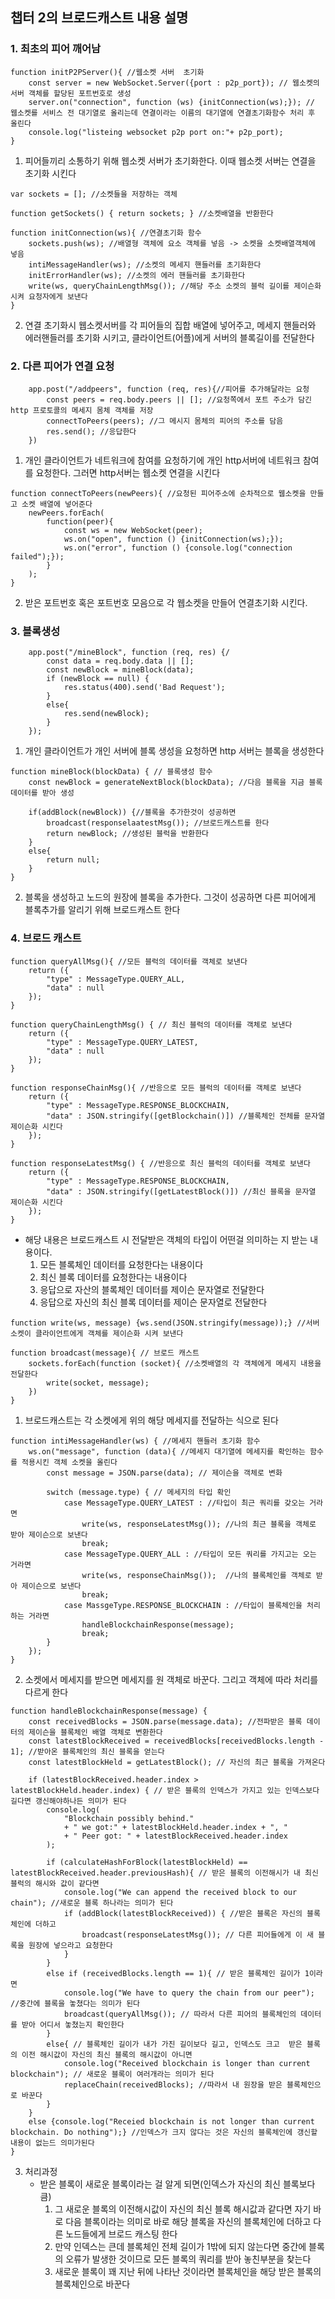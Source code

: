 ## 챕터 2의 브로드캐스트 내용 설명   

### 1. 최초의 피어 깨어남
```
function initP2PServer(){ //웹소켓 서버  초기화
    const server = new WebSocket.Server({port : p2p_port}); // 웹소켓의 서버 객체를 할당된 포트번호로 생성
    server.on("connection", function (ws) {initConnection(ws);}); // 웹소켓를 서비스 전 대기열로 올리는데 연결이라는 이름의 대기열에 연결초기화함수 처리 후 올린다 
    console.log("listeing websocket p2p port on:"+ p2p_port);
}
```
1. 피어들끼리 소통하기 위해 웹소켓 서버가 초기화한다. 이때 웹소켓 서버는 연결을 초기화 시킨다
```
var sockets = []; //소켓들을 저장하는 객체

function getSockets() { return sockets; } //소켓배열을 반환한다

function initConnection(ws){ //연결초기화 함수
    sockets.push(ws); //배열형 객체에 요소 객체를 넣음 -> 소켓을 소켓배열객체에 넣음
    intiMessageHandler(ws); //소켓의 메세지 핸들러를 초기화한다
    initErrorHandler(ws); //소켓의 에러 핸들러를 초기화한다
    write(ws, queryChainLengthMsg()); //해당 주소 소켓의 블럭 길이를 제이슨화시켜 요청자에게 보낸다
}
```
2. 연결 초기화시 웹소켓서버를 각 피어들의 집합 배열에 넣어주고, 메세지 핸들러와 에러핸들러를 초기화 시키고, 클라이언트(어플)에게 서버의 블록길이를 전달한다
   
### 2. 다른 피어가 연결 요청
```
    app.post("/addpeers", function (req, res){//피어를 추가해달라는 요청
        const peers = req.body.peers || []; //요청쪽에서 포트 주소가 담긴 http 프로토콜의 메세지 몸체 객체를 저장
        connectToPeers(peers); //그 메시지 몸체의 피어의 주소를 담음
        res.send(); //응답한다
    })

```
1. 개인 클라이언트가 네트워크에 참여를 요청하기에 개인 http서버에 네트워크 참여를 요청한다. 그러면 http서버는 웹소켓 연결을 시킨다 

```
function connectToPeers(newPeers){ //요청된 피어주소에 순차적으로 웹소켓을 만들고 소켓 배열에 넣어준다 
    newPeers.forEach(
        function(peer){
            const ws = new WebSocket(peer);
            ws.on("open", function () {initConnection(ws);});
            ws.on("error", function () {console.log("connection failed");});
        }
    );
}
```
2. 받은 포트번호 혹은 포트번호 모음으로 각 웹소켓을 만들어 연결초기화 시킨다.
   
### 3. 블록생성   
```
    app.post("/mineBlock", function (req, res) {/
        const data = req.body.data || []; 
        const newBlock = mineBlock(data); 
        if (newBlock == null) {
            res.status(400).send('Bad Request'); 
        }
        else{
            res.send(newBlock);
        }
    });
```
1. 개인 클라이언트가 개인 서버에 블록 생성을 요청하면 http 서버는 블록을 생성한다
```
function mineBlock(blockData) { // 블록생성 함수
    const newBlock = generateNextBlock(blockData); //다음 블록을 지금 블록데이터를 받아 생성

    if(addBlock(newBlock)) {//블록을 추가한것이 성공하면
        broadcast(responselaatestMsg()); //브로드캐스트를 한다
        return newBlock; //생성된 블럭을 반환한다
    }
    else{
        return null;
    }
}
```
2. 블록을 생성하고 노드의 원장에 블록을 추가한다. 그것이 성공하면 다른 피어에게 블록추가를 알리기 위해 브로드캐스트 한다 
### 4. 브로드 캐스트 
```
function queryAllMsg(){ //모든 블럭의 데이터를 객체로 보낸다
    return ({
        "type" : MessageType.QUERY_ALL,
        "data" : null
    });
}

function queryChainLengthMsg() { // 최신 블럭의 데이터를 객체로 보낸다
    return ({
        "type" : MessageType.QUERY_LATEST,
        "data" : null
    });
}

function responseChainMsg(){ //반응으로 모든 블럭의 데이터를 객체로 보낸다
    return ({
        "type" : MessageType.RESPONSE_BLOCKCHAIN,
        "data" : JSON.stringify([getBlockchain()]) //블록체인 전체를 문자열 제이슨화 시킨다
    });
}

function responseLatestMsg() { //반응으로 최신 블럭의 데이터를 객체로 보낸다
    return ({
        "type" : MessageType.RESPONSE_BLOCKCHAIN,
        "data" : JSON.stringify([getLatestBlock()]) //최신 블록을 문자열 제이슨화 시킨다
    });
}
```
* 해당 내용은 브로드캐스트 시 전달받은 객체의 타입이 어떤걸 의미하는 지 받는 내용이다.
  1. 모든 블록체인 데이터를 요청한다는 내용이다
  2. 최신 블록 데이터를 요청한다는 내용이다
  3. 응답으로 자산의 블록체인 데이터를 제이슨 문자열로 전달한다
  4. 응답으로 자신의 최신 블록 데이터를 제이슨 문자열로 전달한다
```
function write(ws, message) {ws.send(JSON.stringify(message));} //서버 소켓이 클라이언트에게 객체를 제이슨화 시켜 보낸다

function broadcast(message){ // 브로드 캐스트
    sockets.forEach(function (socket){ //소켓배열의 각 객체에게 메세지 내용을 전달한다
        write(socket, message);
    }) 
}
```
1. 브로드캐스트는 각 소켓에게 위의 해당 메세지를 전달하는 식으로 된다
```
function intiMessageHandler(ws) { //메세지 핸들러 초기화 함수
    ws.on("message", function (data){ //메세지 대기열에 메세지를 확인하는 함수를 적용시킨 객체 소켓을 올린다 
        const message = JSON.parse(data); // 제이슨을 객체로 변화

        switch (message.type) { // 메세지의 타입 확인
            case MessageType.QUERY_LATEST : //타입이 최근 쿼리를 갖오는 거라면
                write(ws, responseLatestMsg()); //나의 최근 블록을 객체로 받아 제이슨으로 보낸다
                break;
            case MessageType.QUERY_ALL : //타입이 모든 쿼리를 가지고는 오는 거라면
                write(ws, responseChainMsg());  //나의 블록체인를 객체로 받아 제이슨으로 보낸다
                break;
            case MassgeType.RESPONSE_BLOCKCHAIN : //타입이 블록체인을 처리하는 거라면
                handleBlockchainResponse(message);
                break;
        }
    });
}
```
2. 소켓에서 메세지를 받으면 메세지를 원 객체로 바꾼다. 그리고 객체에 따라 처리를 다르게 한다 
```
function handleBlockchainResponse(message) {
    const receivedBlocks = JSON.parse(message.data); //전파받은 블록 데이터의 제이슨을 블록체인 배열 객체로 변환한다
    const latestBlockReceived = receivedBlocks[receivedBlocks.length - 1]; //받아온 블록체인의 최신 블록을 얻는다
    const latestBlockHeld = getLatestBlock(); // 자신의 최근 블록을 가져온다

    if (latestBlockReceived.header.index > latestBlockHeld.header.index) { // 받은 블록의 인덱스가 가지고 있는 인덱스보다 길다면 갱신해야하나든 의미가 된다
        console.log(
            "Blockchain possibly behind."
            + " we got:" + latestBlockHeld.header.index + ", "
            + " Peer got: " + latestBlockReceived.header.index
        );

        if (calculateHashForBlock(latestBlockHeld) == latestBlockReceived.header.previousHash){ // 받은 블록의 이전해시가 내 최신 블럭의 해시와 값이 같다면 
            console.log("We can append the received block to our chain"); //새로운 블록 하나라는 의미가 된다
            if (addBlock(latestBlockReceived)) { //받은 블록은 자신의 블록체인에 더하고
                broadcast(responseLatestMsg()); // 다른 피어들에게 이 새 블록을 원장에 넣으라고 요청한다
            }
        }
        else if (receivedBlocks.length == 1){ // 받은 블록체인 길이가 1이라면
            console.log("We have to query the chain from our peer"); //중간에 블록을 놓쳤다는 의미가 된다
            broadcast(queryAllMsg()); // 따라서 다른 피어의 블록체인의 데이터를 받아 어디서 놓쳤는지 확인한다
        }
        else{ // 블록체인 길이가 내가 가진 길이보다 길고, 인덱스도 크고  받은 블록의 이전 해시값이 자신의 최신 블록의 해시값이 아니면 
            console.log("Received blockchain is longer than current blockchain"); // 새로운 블록이 여러개라는 의미가 된다
            replaceChain(receivedBlocks); //따라서 내 원장을 받은 블록체인으로 바꾼다
        }
    }
    else {console.log("Receied blockchain is not longer than current blockchain. Do nothing");} //인덱스가 크지 않다는 것은 자신의 블록체인에 갱신할 내용이 없는드 의미가된다
}

```
3. 처리과정
   + 받은 블록이 새로운 블록이라는 걸 알게 되면(인덱스가 자신의 최신 블록보다 큼)
     1. 그 새로운 블록의 이전해시값이 자신의 최신 블록 해시값과 같다면 자기 바로 다음 블록이라는 의미로 바로 해당 블록을 자신의 블록체인에 더하고 다른 노드들에게 브로드 캐스팅 한다
     2. 만약 인덱스는 큰데 블록체인 전체 길이가 1밖에 되지 않는다면 중간에 블록의 오류가 발생한 것이므로 모든 블록의 쿼리를 받아 놓친부분을 찾는다
     3. 새로운 블록이 꽤 지난 뒤에 나타난 것이라면 블록체인을 해당 받은 블록의 블록체인으로 바꾼다

